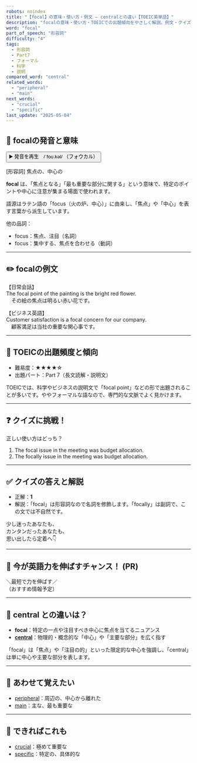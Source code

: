 ```yaml
---
robots: noindex
title: "【focal】の意味・使い方・例文 ― centralとの違い【TOEIC英単語】"
description: "focalの意味・使い方・TOEICでの出題傾向をやさしく解説。例文・クイズ付きでcentralとの違いもわかりやすく学べます。"
word: "focal"
part_of_speech: "形容詞"
difficulty: "4"
tags:
  - 形容詞
  - Part7
  - フォーマル
  - 科学
  - 説明
compared_word: "central"
related_words:
  - "peripheral"
  - "main"
next_words:
  - "crucial"
  - "specific"
last_update: "2025-05-04"
---
```


## 🔰 focalの発音と意味

<button class="play-audio" onclick="playTTS('focal')">
  <span class="play-audio-main">
    ▶️ 発音を再生　/ˈfoʊ.kəl/
  </span>
  <span class="play-audio-sub">
    （フォウカル）
  </span>
</button>

[形容詞] 焦点の、中心の

**focal** は、「焦点となる」「最も重要な部分に関する」という意味で、特定のポイントや中心に注意が集まる場面で使われます。

語源はラテン語の「focus（火の炉、中心）」に由来し、「焦点」や「中心」を表す言葉から派生しています。

他の品詞：  
- focus：焦点、注目（名詞）
- focus：集中する、焦点を合わせる（動詞）

---

## ✏️ focalの例文

【日常会話】  
The focal point of the painting is the bright red flower.  
　その絵の焦点は明るい赤い花です。

【ビジネス英語】  
Customer satisfaction is a focal concern for our company.  
　顧客満足は当社の重要な関心事です。

---

## 🎯 TOEICの出題頻度と傾向

- 難易度：★★★★☆
- 出題パート：Part 7（長文読解・説明文）

TOEICでは、科学やビジネスの説明文で「focal point」などの形で出題されることが多いです。ややフォーマルな語なので、専門的な文脈でよく見かけます。

---

## ❓ クイズに挑戦！

正しい使い方はどっち？

1. The focal issue in the meeting was budget allocation.  
2. The focally issue in the meeting was budget allocation.

---

## ✅ クイズの答えと解説

- 正解：**1**
- 解説：「focal」は形容詞なので名詞を修飾します。「focally」は副詞で、この文では不自然です。

少し迷ったあなたも、  
カンタンだったあなたも、  
思い出したら定着へ👇️

---

## 🚀 今が英語力を伸ばすチャンス！ (PR)

<div class="info-center">
＼最短で力を伸ばす／<br>  
（おすすめ情報予定）
</div>

---

## 🤔  central との違いは？

- **focal**：特定の一点や注目すべき中心に焦点を当てるニュアンス
- **[central](/word/central)**：物理的・概念的な「中心」や「主要な部分」を広く指す

「focal」は「焦点」や「注目の的」といった限定的な中心を強調し、「central」は単に中心や主要な部分を表します。

---

## 🧩 あわせて覚えたい

- [peripheral](/word/peripheral)：周辺の、中心から離れた
- [main](/word/main)：主な、最も重要な

---

## 📖 できればこれも

- [crucial](/word/crucial)：極めて重要な
- [specific](/word/specific)：特定の、具体的な

<!-- cvid: aid12_bid01 -->
